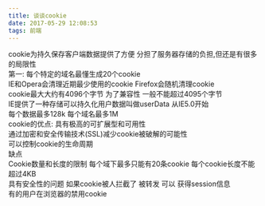 ```yaml
---
title: 谈谈cookie
date: 2017-05-29 12:08:53
tags: 前端
---
```

cookie为持久保存客户端数据提供了方便 分担了服务器存储的负担,但还是有很多的局限性   
第一: 每个特定的域名最懂生成20个cookie   
IE和Opera会清理近期最少使用的cookie Firefox会随机清理cookie   
cookie最大大约有4096个字节 为了兼容性 一般不能超过4095个字节   
IE提供了一种存储可以持久化用户数据叫做userData 从IE5.0开始  
每个数据最多128k 每个域名最多1M   
cookie的优点:
具有极高的可扩展型和可用性   
通过加密和安全传输技术(SSL)减少cookie被破解的可能性   
可以控制cookie的生命周期   
缺点   
Cookie数量和长度的限制 每个域下最多只能有20条cookie  每个cookie长度不能超过4KB   
具有安全性的问题  如果cookie被人拦截了  被转发 可以 获得session信息   
有的用户在浏览器的禁用cookie   
